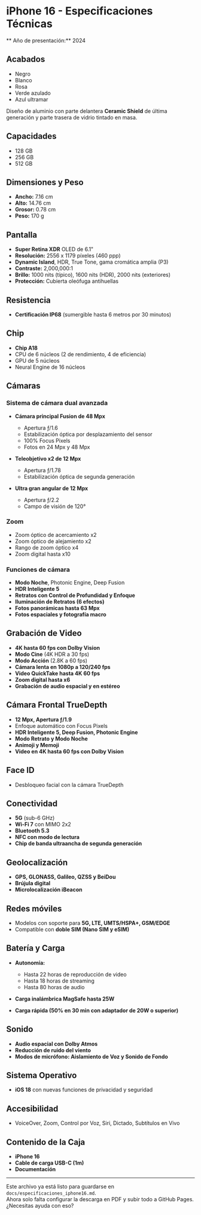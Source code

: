 #  iPhone 16 - Especificaciones Técnicas  

** Año de presentación:** 2024  

##  Acabados  
- Negro  
- Blanco  
- Rosa  
- Verde azulado  
- Azul ultramar  

Diseño de aluminio con parte delantera **Ceramic Shield** de última generación y parte trasera de vidrio tintado en masa.  

## Capacidades  
- 128 GB  
- 256 GB  
- 512 GB  

##  Dimensiones y Peso  
- **Ancho:** 7.16 cm  
- **Alto:** 14.76 cm  
- **Grosor:** 0.78 cm  
- **Peso:** 170 g  

##  Pantalla  
- **Super Retina XDR** OLED de 6.1"  
- **Resolución:** 2556 x 1179 píxeles (460 ppp)  
- **Dynamic Island**, HDR, True Tone, gama cromática amplia (P3)  
- **Contraste:** 2,000,000:1  
- **Brillo:** 1000 nits (típico), 1600 nits (HDR), 2000 nits (exteriores)  
- **Protección:** Cubierta oleófuga antihuellas  

##  Resistencia  
- **Certificación IP68** (sumergible hasta 6 metros por 30 minutos)  

##  Chip  
- **Chip A18**  
- CPU de 6 núcleos (2 de rendimiento, 4 de eficiencia)  
- GPU de 5 núcleos  
- Neural Engine de 16 núcleos  

##  Cámaras  
###  Sistema de cámara dual avanzada  
- **Cámara principal Fusion de 48 Mpx**  
  - Apertura ƒ/1.6  
  - Estabilización óptica por desplazamiento del sensor  
  - 100% Focus Pixels  
  - Fotos en 24 Mpx y 48 Mpx  

- **Teleobjetivo x2 de 12 Mpx**  
  - Apertura ƒ/1.78  
  - Estabilización óptica de segunda generación  

- **Ultra gran angular de 12 Mpx**  
  - Apertura ƒ/2.2  
  - Campo de visión de 120°  

###  Zoom  
- Zoom óptico de acercamiento x2  
- Zoom óptico de alejamiento x2  
- Rango de zoom óptico x4  
- Zoom digital hasta x10  

###  Funciones de cámara  
- **Modo Noche**, Photonic Engine, Deep Fusion  
- **HDR Inteligente 5**  
- **Retratos con Control de Profundidad y Enfoque**  
- **Iluminación de Retratos (6 efectos)**  
- **Fotos panorámicas hasta 63 Mpx**  
- **Fotos espaciales y fotografía macro**  

##  Grabación de Video  
- **4K hasta 60 fps con Dolby Vision**  
- **Modo Cine** (4K HDR a 30 fps)  
- **Modo Acción** (2.8K a 60 fps)  
- **Cámara lenta en 1080p a 120/240 fps**  
- **Video QuickTake hasta 4K 60 fps**  
- **Zoom digital hasta x6**  
- **Grabación de audio espacial y en estéreo**  

##  Cámara Frontal TrueDepth  
- **12 Mpx, Apertura ƒ/1.9**  
- Enfoque automático con Focus Pixels  
- **HDR Inteligente 5, Deep Fusion, Photonic Engine**  
- **Modo Retrato y Modo Noche**  
- **Animoji y Memoji**  
- **Video en 4K hasta 60 fps con Dolby Vision**  

##  Face ID  
- Desbloqueo facial con la cámara TrueDepth  

##  Conectividad  
- **5G** (sub-6 GHz)  
- **Wi-Fi 7** con MIMO 2x2  
- **Bluetooth 5.3**  
- **NFC con modo de lectura**  
- **Chip de banda ultraancha de segunda generación**  

##  Geolocalización  
- **GPS, GLONASS, Galileo, QZSS y BeiDou**  
- **Brújula digital**  
- **Microlocalización iBeacon**  

##  Redes móviles  
- Modelos con soporte para **5G, LTE, UMTS/HSPA+, GSM/EDGE**  
- Compatible con **doble SIM (Nano SIM y eSIM)**  

##  Batería y Carga  
- **Autonomía:**  
  - Hasta 22 horas de reproducción de video  
  - Hasta 18 horas de streaming  
  - Hasta 80 horas de audio  

- **Carga inalámbrica MagSafe hasta 25W**  
- **Carga rápida (50% en 30 min con adaptador de 20W o superior)**  

##  Sonido  
- **Audio espacial con Dolby Atmos**  
- **Reducción de ruido del viento**  
- **Modos de micrófono: Aislamiento de Voz y Sonido de Fondo**  

##  Sistema Operativo  
- **iOS 18** con nuevas funciones de privacidad y seguridad  

## Accesibilidad  
- VoiceOver, Zoom, Control por Voz, Siri, Dictado, Subtítulos en Vivo  

##  Contenido de la Caja  
- **iPhone 16**  
- **Cable de carga USB-C (1m)**  
- **Documentación**  

---

Este archivo ya está listo para guardarse en `docs/especificaciones_iphone16.md`.   
Ahora solo falta configurar la descarga en PDF y subir todo a GitHub Pages. ¿Necesitas ayuda con eso? 
